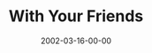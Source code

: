 ---
layout: message
category: message
series: "The Clue Phone Is Ringing"
title: "With Your Friends"
date: 2002-03-16-00-00
message_id: 290
audio: "http://s3.amazonaws.com/crossroads-media/messages/audio/TCPIR_04_03-17-02_With_Your_Friends.mp3"
audio-duration: "39:57"
explicit: false
---